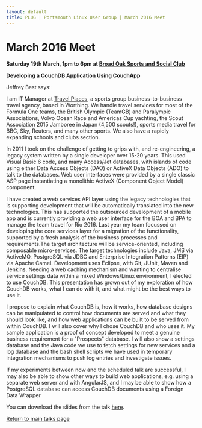 ```yaml
---
layout: default
title: PLUG | Portsmouth Linux User Group | March 2016 Meet
---
```

<div>
	<h1>March 2016 Meet</h1>
	<p><b>Saturday 19th March, 1pm to 6pm at <a href="../venue.html">Broad Oak Sports and Social Club</a></b></p>
	<p><b class="blue">Developing a CouchDB Application Using CouchApp</b></p>
	<p>Jeffrey Best says:</p>
	<p>I am IT Manager at <a href="http://www.travelplaces.co.uk/">Travel Places</a>, a sports group business-to-business travel agency,
	based in Worthing. We handle travel services for most of the Formula One teams, the British Olympic (TeamGB) and Paralympic
	Associations, Volvo Ocean Race and Americas Cup yachting, the Scout Association 2015 Jamboree in Japan (4,500 scouts!), sports media
	travel for BBC, Sky, Reuters, and many other sports. We also have a rapidly expanding schools and clubs section.</p>
	<p>In 2011 I took on the challenge of getting to grips with, and re-engineering, a legacy system written by a single developer over
	15-20 years. This used Visual Basic 6 code, and many Access/Jet databases, with islands of code using either Data Access Objects (DAO)
	or ActiveX Data Objects (ADO) to talk to the databases. Web user interfaces were provided by a single classic ASP page instantiating a
	monolithic ActiveX (Component Object Model) component.</p>
	<p>I have created a web services API layer using the legacy technologies that is supporting development that will be automatically
	translated into the new technologies. This has supported the outsourced development of a mobile app and is currently providing a web
	user interface for the BOA and BPA to manage the team travel for Rio 2016. Last year my team focussed on developing the core services
	layer for a migration of the functionality, supported by a fresh analysis of the business processes and requirements.The target
	architecture will be service-oriented, including composable micro-services. The target technologies include Java, JMS via ActiveMQ,
	PostgreSQL via JDBC and Enterprise Integration Patterns (EIP) via Apache Camel. Development uses Eclipse, with Git, JUnit, Maven and
	Jenkins. Needing a web caching mechanism and wanting to centralise service settings data within a mixed Windows/Linux environment, I
	elected to use CouchDB. This presentation has grown out of my exploration of how CouchDB works, what I can do with it, and what might
	be the best ways to use it.</p>
	<p>I propose to explain what CouchDB is, how it works, how database designs can be manipulated to control how documents are served
	and what they should look like, and how web applications can be built to be served from within CouchDB. I will also cover why I chose
	CouchDB and who uses it. My sample application is a proof of concept developed to meet a genuine business requirement for a "Prospects"
	database. I will also show a settings database and the Java code we use to fetch settings for new services and a log database and the
	bash shell scripts we have used in temporary integration mechanisms to push log entries and investigate issues.</p>
	<p>If my experiments between now and the scheduled talk are successful, I may also be able to show other ways to build web applications,
	e.g. using a separate web server and with AngularJS, and I may be able to show how a PostgreSQL database can access CouchDB documents
	using a Foreign Data Wrapper</p>
	<p>You can download the slides from the talk <a href="201603.pdf">here</a>.</p>
	<p class="right"><a href="/talks/">Return to main talks page</a></p>
</div>
